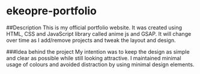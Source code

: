 # ekeopre-portfolio
##Description
This is my official portfolio website. It was created using HTML, CSS and JavaScript library called anime js and GSAP. It will change over time as I add/remove projects and tweak the layout and design.

###Idea behind the project
My intention was to keep the design as simple and clear as possible while still looking attractive. I maintained minimal usage of colours and avoided distraction by using minimal design elements.
